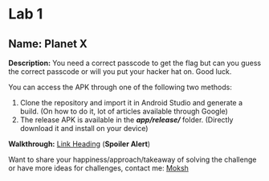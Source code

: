 # Lab 1

## Name: Planet X

**Description:**  You need a correct passcode to get the flag but can you guess the correct passcode or will you put your hacker hat on. Good luck.

You can access the APK through one of the following two methods:
1. Clone the repository and import it in Android Studio and generate a build. (On how to do it, lot of articles available through Google)
2. The release APK is available in the ***app/release/*** folder. (Directly download it and install on your device)

**Walkthrough:** [Link Heading](https://test.com) (**Spoiler Alert**)

Want to share your happiness/approach/takeaway of solving the challenge or have more ideas for challenges, contact me: [Moksh](https://www.linkedin.com/in/moksh-makhija/)
